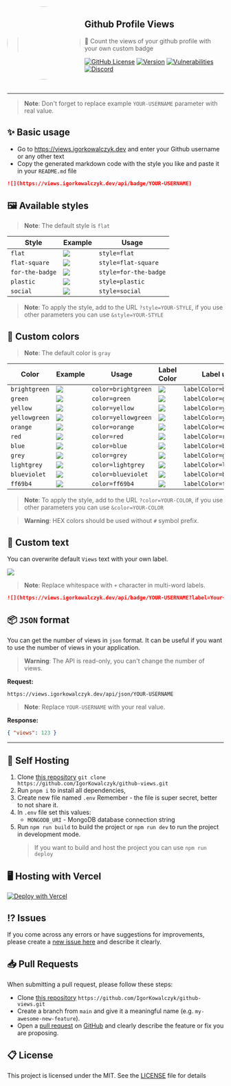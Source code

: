 <img width="170" height="170" align="left" style="float: left; margin: 0 10px 0 0; border-radius: 50%;" src="https://views.igorkowalczyk.dev/favicons/android-chrome-144x144.png">

## Github Profile Views

> 👀 Count the views of your github profile with your own custom badge

[![GitHub License](https://img.shields.io/github/license/igorkowalczyk/github-views?color=%2334D058&logo=github&style=flat-square&label=License)](https://github.com/igorkowalczyk/github-views/blob/main/license.md)
[![Version](https://img.shields.io/github/v/release/igorkowalczyk/github-views?color=%2334D058&logo=github&style=flat-square&label=Version)](https://github.com/igorkowalczyk/github-views/releases)
[![Vulnerabilities](https://img.shields.io/snyk/vulnerabilities/github/igorkowalczyk/github-views?color=%2334D058&logo=github&style=flat-square&label=Vulnerabilities)](https://github.com/igorkowalczyk/github-views)
[![Discord](https://img.shields.io/discord/666599184844980224?color=%2334D058&logo=discord&style=flat-square&logoColor=fff&label=Discord)](https://igorkowalczyk.dev/discord)
<br><br><br>

---

> **Note**:
> Don't forget to replace example `YOUR-USERNAME` parameter with real value.

## ✨ Basic usage
 - Go to https://views.igorkowalczyk.dev and enter your Github username or any other text
 - Copy the generated markdown code with the style you like and paste it in your `README.md` file
 
```markdown
![](https://views.igorkowalczyk.dev/api/badge/YOUR-USERNAME)
```

## 🖼️ Available styles

> **Note**:
> The default style is `flat`

| Style | Example | Usage |
| ----- | ---- | ---- |
| `flat` | ![](https://views.igorkowalczyk.dev/api/badge/example?style=flat&display=true) | `style=flat` |
| `flat-square` | ![](https://views.igorkowalczyk.dev/api/badge/example?style=flat-square&display=true) | `style=flat-square` |
| `for-the-badge` | ![](https://views.igorkowalczyk.dev/api/badge/example?style=for-the-badge&display=true) | `style=for-the-badge` |
| `plastic` | ![](https://views.igorkowalczyk.dev/api/badge/example?style=plastic&display=true) | `style=plastic` |
| `social` | ![](https://views.igorkowalczyk.dev/api/badge/example?style=social&display=true) | `style=social` |

> **Note**:
> To apply the style, add to the URL `?style=YOUR-STYLE`, if you use other parameters you can use `&style=YOUR-STYLE`

## 🎨 Custom colors

> **Note**:
> The default color is `gray`

| Color | Example | Usage | Label Color | Label usage | 
| ----- | ---- | ---- | ---- |  ---- | 
| `brightgreen` | ![](https://views.igorkowalczyk.dev/api/badge/example?style=flat&display=true&color=brightgreen) | `color=brightgreen`  | ![](https://views.igorkowalczyk.dev/api/badge/example?style=flat&display=true&labelColor=brightgreen) | `labelColor=brightgreen` |
| `green` | ![](https://views.igorkowalczyk.dev/api/badge/example?style=flat&display=true&color=green) | `color=green` | ![](https://views.igorkowalczyk.dev/api/badge/example?style=flat&display=true&labelColor=green) | `labelColor=green` |
| `yellow` | ![](https://views.igorkowalczyk.dev/api/badge/example?style=flat&display=true&color=yellow) | `color=yellow` |  ![](https://views.igorkowalczyk.dev/api/badge/example?style=flat&display=true&labelColor=yellow) | `labelColor=yellow` |
| `yellowgreen` | ![](https://views.igorkowalczyk.dev/api/badge/example?style=flat&display=true&color=yellowgreen) | `color=yellowgreen` | ![](https://views.igorkowalczyk.dev/api/badge/example?style=flat&display=true&labelColor=yellowgreen) | `labelColor=yellowgreen` |
| `orange` | ![](https://views.igorkowalczyk.dev/api/badge/example?style=flat&display=true&color=orange) | `color=orange` | ![](https://views.igorkowalczyk.dev/api/badge/example?style=flat&display=true&labelColor=orange) | `labelColor=orange` |
| `red` | ![](https://views.igorkowalczyk.dev/api/badge/example?style=flat&display=true&color=red) | `color=red` | ![](https://views.igorkowalczyk.dev/api/badge/example?style=flat&display=true&labelColor=red) | `labelColor=red` |
| `blue` | ![](https://views.igorkowalczyk.dev/api/badge/example?style=flat&display=true&color=blue) | `color=blue` | ![](https://views.igorkowalczyk.dev/api/badge/example?style=flat&display=true&labelColor=blue) | `labelColor=blue` |
| `grey` | ![](https://views.igorkowalczyk.dev/api/badge/example?style=flat&display=true&color=grey) | `color=grey` | ![](https://views.igorkowalczyk.dev/api/badge/example?style=flat&display=true&labelColor=grey) | `labelColor=grey` | ![](https://views.igorkowalczyk.dev/api/badge/example?style=flat&display=true&labelColor=lightgrey) | `labelColor=lightgrey` |
| `lightgrey` | ![](https://views.igorkowalczyk.dev/api/badge/example?style=flat&display=true&color=lightgrey) | `color=lightgrey` | ![](https://views.igorkowalczyk.dev/api/badge/example?style=flat&display=true&labelColor=lightgrey) | `labelColor=lightgrey` |
| `blueviolet` | ![](https://views.igorkowalczyk.dev/api/badge/example?style=flat&display=true&color=blueviolet) | `color=blueviolet` | ![](https://views.igorkowalczyk.dev/api/badge/example?style=flat&display=true&labelColor=blueviolet) | `labelColor=blueviolet` |
| `ff69b4` | ![](https://views.igorkowalczyk.dev/api/badge/example?style=flat&display=true&color=ff69b4) | `color=ff69b4` | ![](https://views.igorkowalczyk.dev/api/badge/example?style=flat&display=true&labelColor=ff69b4) | `labelColor=ff69b4` |

> **Note**:
> To apply the style, add to the URL `?color=YOUR-COLOR`, if you use other parameters you can use `&color=YOUR-COLOR`

> **Warning**:
> HEX colors should be used without `#` symbol prefix.

## 📝 Custom text

You can overwrite default `Views` text with your own label.

![](https://views.igorkowalczyk.dev/api/badge/example?label=Your+own+label&display=true&color=blue)

> **Note**:
> Replace whitespace with `+` character in multi-word labels.

```markdown
![](https://views.igorkowalczyk.dev/api/badge/YOUR-USERNAME?label=Your+own+label)
```

## 📦 `JSON` format

You can get the number of views in `json` format. It can be useful if you want to use the number of views in your application.

> **Warning**:
> The API is read-only, you can't change the number of views.

**Request:**
```
https://views.igorkowalczyk.dev/api/json/YOUR-USERNAME
```
> **Note**:
> Replace `YOUR-USERNAME` with your real value.

**Response:**
```json
{ "views": 123 }
```

---

## 🔩 Self Hosting

1. Clone [this repository](https://github.com/igorkowalczyk/github-views) `git clone https://github.com/IgorKowalczyk/github-views.git`
2. Run `pnpm i` to install all dependencies,
4. Create new file named `.env` Remember - the file is super secret, better to not share it.
5. In `.env` file set this values:
   - `MONGODB_URI` - MongoDB database connection string
6. Run `npm run build` to build the project or `npm run dev` to run the project in development mode.
   > If you want to build and host the project you can use `npm run deploy`

## 🖥️ Hosting with Vercel

[![Deploy with Vercel](https://vercel.com/button)](https://vercel.com/new/clone?repository-url=https%3A%2F%2Fgithub.com%2Figorkowalczyk%2Fgithub-views&env=MONGODB_URI&envDescription=Environment%20Variables%20Docs&envLink=https%3A%2F%2Fgithub.com%2FIgorKowalczyk%2Fviews%23-self-hosting&project-name=views&repo-name=igorkowalczyk-views&demo-title=Example%20deploy&demo-description=Example%20production%20deploy%20from%20Github%20Repository&demo-url=https%3A%2F%2Fviews.igorkowalczyk.dev&demo-image=https%3A%2F%2Fi.imgur.com%2FfmB8Tvl.png)

## ⁉️ Issues

If you come across any errors or have suggestions for improvements, please create a [new issue here](https://github.com/igorkowalczyk/github-views/issues) and describe it clearly.


## 📥 Pull Requests

When submitting a pull request, please follow these steps:

- Clone [this repository](https://github.com/igorkowalczyk/github-views) `https://github.com/IgorKowalczyk/github-views.git`
- Create a branch from `main` and give it a meaningful name (e.g. `my-awesome-new-feature`).
- Open a [pull request](https://github.com/igorkowalczyk/github-views/pulls) on [GitHub](https://github.com/) and clearly describe the feature or fix you are proposing.

## 📋 License

This project is licensed under the MIT. See the [LICENSE](https://github.com/igorkowalczyk/github-views/blob/main/license.md) file for details
